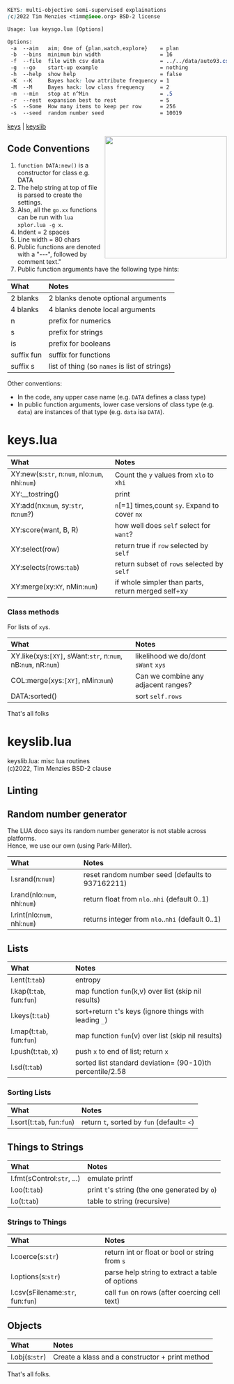 
```css
KEYS: multi-objective semi-supervised explainations
(c)2022 Tim Menzies <timm@ieee.org> BSD-2 license

Usage: lua keysgo.lua [Options]

Options:
 -a  --aim   aim; One of {plan,watch,explore}    = plan
 -b  --bins  minimum bin width                   = 16
 -f  --file  file with csv data                  = ../../data/auto93.csv
 -g  --go    start-up example                    = nothing
 -h  --help  show help                           = false
 -K  --K     Bayes hack: low attribute frequency = 1
 -M  --M     Bayes hack: low class frequency     = 2
 -m  --min   stop at n^Min                       = .5
 -r  --rest  expansion best to rest              = 5
 -S  --Some  How many items to keep per row      = 256
 -s  --seed  random number seed                  = 10019
```

[keys](\#keys) | [keyslib](\#keyslib)
 
<img width="280" 
     align=right 
     src="http://division14robots.weebly.com/uploads/2/6/1/9/26190497/3183350_orig.png">
   
 ## Code Conventions
   
 1. `function DATA:new()` is a  constructor for class e.g. DATA 
 2. The help string at top of file is parsed to create the settings.  
 3. Also, all the `go.xx` functions can be run with `lua xplor.lua -g x`.  
 4. Indent = 2 spaces
 5. Line width = 80 chars
 6. Public functions are denoted with a  "---", followed by comment text." 
 7. Public function arguments have the following type hints:
   
 | What        | Notes |                                     
 |:------------|:-----------------------------------|
 | 2 blanks    | 2 blanks denote optional arguments |
 | 4 blanks    | 4 blanks denote local arguments |
 | n           | prefix for numerics |
 | s           | prefix for strings |
 | is          | prefix for booleans |
 | suffix fun  | suffix for functions |                      
 | suffix s    | list of thing (so `names` is list of strings) |
    
Other conventions:
 - In the code, any upper case name (e.g. `DATA` defines a class type)
 - In public function arguments,
   lower case versions of class type (e.g. `data`) are instances of that type (e.g. 
   `data` isa `DATA`).
    

#	keys.lua	


| What | Notes |
|:---|:---|
| XY:new(s:`str`, n:`num`, nlo:`num`, nhi:`num`) |  Count the `y` values from `xlo` to `xhi` |
| XY:__tostring() |  print |
| XY:add(nx:`num`, sy:`str`,   n:`num`?) |  `n`[=1] times,count `sy`. Expand to cover `nx`  |
| XY:score(want, B, R) |  how well does `self` select for `want`? |
| XY:select(row) |  return true if `row` selected by `self` |
| XY:selects(rows:`tab`) |  return subset of `rows` selected by `self` |
| XY:merge(xy:`XY`, nMin:`num`) |  if whole simpler than parts, return merged self+xy |


### Class methods 	
For lists of `xy`s.	

| What | Notes |
|:---|:---|
| XY.like(xys:`[XY]`, sWant:`str`, n:`num`, nB:`num`, nR:`num`) |  likelihood we do/dont `sWant` `xys` |
| COL:merge(xys:`[XY]`,  nMin:`num`) |  Can we combine any adjacent ranges? |
| DATA:sorted() |  sort `self.rows` |


That's all folks	

#	keyslib.lua	

keyslib.lua: misc lua routines	
(c)2022, Tim Menzies BSD-2 clause	
## Linting	
## Random number generator	
The LUA doco says its random number generator is not stable across platforms.	
Hence, we use our own (using Park-Miller).	

| What | Notes |
|:---|:---|
| l.srand(n:`num`) |  reset random number seed (defaults to 937162211)  |
| l.rand(nlo:`num`, nhi:`num`) |  return float from `nlo`..`nhi` (default 0..1) |
| l.rint(nlo:`num`, nhi:`num`) |  returns integer from `nlo`..`nhi` (default 0..1) |


## Lists	

| What | Notes |
|:---|:---|
| l.ent(t:`tab`) |  entropy |
| l.kap(t:`tab`,  fun:`fun`) |  map function `fun`(k,v) over list (skip nil results)  |
| l.keys(t:`tab`) |  sort+return `t`'s keys (ignore things with leading `_`) |
| l.map(t:`tab`,  fun:`fun`) |  map function `fun`(v) over list (skip nil results)  |
| l.push(t:`tab`,  x) |  push `x` to end of list; return `x`  |
| l.sd(t:`tab`) |  sorted list standard deviation= (90-10)th percentile/2.58 |


### Sorting Lists	

| What | Notes |
|:---|:---|
| l.sort(t:`tab`,  fun:`fun`) |  return `t`,  sorted by `fun` (default= `<`) |


## Things to Strings	

| What | Notes |
|:---|:---|
| l.fmt(sControl:`str`, ...) |  emulate printf |
| l.oo(t:`tab`) |  print `t`'s string (the one generated by `o`) |
| l.o(t:`tab`) |  table to string (recursive) |


### Strings to Things	

| What | Notes |
|:---|:---|
| l.coerce(s:`str`) |  return int or float or bool or string from `s` |
| l.options(s:`str`) |  parse help string to extract a table of options |
| l.csv(sFilename:`str`, fun:`fun`) |  call `fun` on rows (after coercing cell text) |


## Objects	

| What | Notes |
|:---|:---|
| l.obj(s:`str`) |  Create a klass and a constructor + print method |


That's all folks.	
